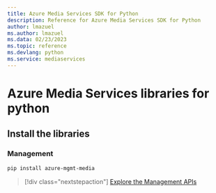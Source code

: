 ```yaml
---
title: Azure Media Services SDK for Python
description: Reference for Azure Media Services SDK for Python
author: lmazuel
ms.author: lmazuel
ms.data: 02/23/2023
ms.topic: reference
ms.devlang: python
ms.service: mediaservices
---
```

# Azure Media Services libraries for python

## Install the libraries


### Management

```bash
pip install azure-mgmt-media
```
> [!div class="nextstepaction"]
> [Explore the Management APIs](/python/api/overview/azure/mediaservices/management)